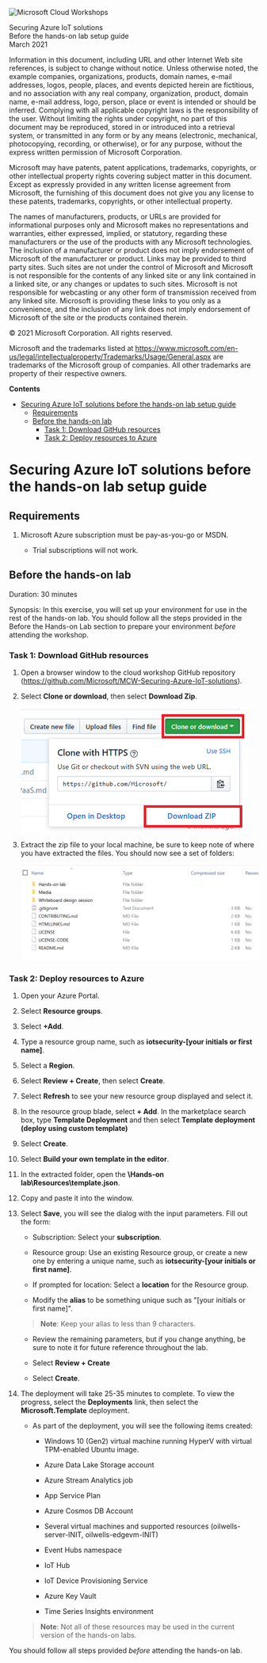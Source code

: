 ![Microsoft Cloud Workshops](https://github.com/Microsoft/MCW-Template-Cloud-Workshop/raw/main/Media/ms-cloud-workshop.png "Microsoft Cloud Workshops")

<div class="MCWHeader1">
Securing Azure IoT solutions
</div>

<div class="MCWHeader2">
Before the hands-on lab setup guide
</div>

<div class="MCWHeader3">
March 2021
</div>

Information in this document, including URL and other Internet Web site references, is subject to change without notice. Unless otherwise noted, the example companies, organizations, products, domain names, e-mail addresses, logos, people, places, and events depicted herein are fictitious, and no association with any real company, organization, product, domain name, e-mail address, logo, person, place or event is intended or should be inferred. Complying with all applicable copyright laws is the responsibility of the user. Without limiting the rights under copyright, no part of this document may be reproduced, stored in or introduced into a retrieval system, or transmitted in any form or by any means (electronic, mechanical, photocopying, recording, or otherwise), or for any purpose, without the express written permission of Microsoft Corporation.

Microsoft may have patents, patent applications, trademarks, copyrights, or other intellectual property rights covering subject matter in this document. Except as expressly provided in any written license agreement from Microsoft, the furnishing of this document does not give you any license to these patents, trademarks, copyrights, or other intellectual property.

The names of manufacturers, products, or URLs are provided for informational purposes only and Microsoft makes no representations and warranties, either expressed, implied, or statutory, regarding these manufacturers or the use of the products with any Microsoft technologies. The inclusion of a manufacturer or product does not imply endorsement of Microsoft of the manufacturer or product. Links may be provided to third party sites. Such sites are not under the control of Microsoft and Microsoft is not responsible for the contents of any linked site or any link contained in a linked site, or any changes or updates to such sites. Microsoft is not responsible for webcasting or any other form of transmission received from any linked site. Microsoft is providing these links to you only as a convenience, and the inclusion of any link does not imply endorsement of Microsoft of the site or the products contained therein.

© 2021 Microsoft Corporation. All rights reserved.

Microsoft and the trademarks listed at <https://www.microsoft.com/en-us/legal/intellectualproperty/Trademarks/Usage/General.aspx> are trademarks of the Microsoft group of companies. All other trademarks are property of their respective owners.

**Contents**

<!-- TOC -->

- [Securing Azure IoT solutions before the hands-on lab setup guide](#securing-azure-iot-solutions-before-the-hands-on-lab-setup-guide)
  - [Requirements](#requirements)
  - [Before the hands-on lab](#before-the-hands-on-lab)
    - [Task 1: Download GitHub resources](#task-1-download-github-resources)
    - [Task 2: Deploy resources to Azure](#task-2-deploy-resources-to-azure)

<!-- /TOC -->

# Securing Azure IoT solutions before the hands-on lab setup guide

## Requirements

1. Microsoft Azure subscription must be pay-as-you-go or MSDN.

    - Trial subscriptions will not work.

## Before the hands-on lab

Duration: 30 minutes

Synopsis: In this exercise, you will set up your environment for use in the rest of the hands-on lab. You should follow all the steps provided in the Before the Hands-on Lab section to prepare your environment *before* attending the workshop.

### Task 1: Download GitHub resources

1. Open a browser window to the cloud workshop GitHub repository (<https://github.com/Microsoft/MCW-Securing-Azure-IoT-solutions>).

2. Select **Clone or download**, then select **Download Zip**.

    ![Clone or download and Download ZIP are highlighted in this screenshot of the cloud workshop GitHub repository.](media/beforehol-image1.png "Download the zip file")

3. Extract the zip file to your local machine, be sure to keep note of where you have extracted the files. You should now see a set of folders:

    ![A set of extracted folders and files are visible in File Explorer: Hands On Lab, Media, Whiteboard design session, README.md., etc.](media/beforehol-image2.png "Extract the zip file")

### Task 2: Deploy resources to Azure

1. Open your Azure Portal.

2. Select **Resource groups**.

3. Select **+Add**.

4. Type a resource group name, such as **iotsecurity-\[your initials or first name\]**.

5. Select a **Region**.

6. Select **Review + Create**, then select **Create**.

7. Select **Refresh** to see your new resource group displayed and select it.

8. In the resource group blade, select **+ Add**.  In the marketplace search box, type **Template Deployment** and then select **Template deployment (deploy using custom template)**

9. Select **Create**.

10. Select **Build your own template in the editor**.

11. In the extracted folder, open the **\\Hands-on lab\\Resources\\template.json**.

12. Copy and paste it into the window.

13. Select **Save**, you will see the dialog with the input parameters. Fill out the form:

    - Subscription: Select your **subscription**.

    - Resource group: Use an existing Resource group, or create a new one by entering a unique name, such as **iotsecurity-\[your initials or first name\]**.

    - If prompted for location: Select a **location** for the Resource group.

    - Modify the **alias** to be something unique such as "\[your initials or first name\]".

    > **Note**: Keep your alias to less than 9 characters.

    - Review the remaining parameters, but if you change anything, be sure to note it for future reference throughout the lab.

    - Select **Review + Create**

    - Select **Create**.

14. The deployment will take 25-35 minutes to complete. To view the progress, select the **Deployments** link, then select the **Microsoft.Template** deployment.

    - As part of the deployment, you will see the following items created:

       - Windows 10 (Gen2) virtual machine running HyperV with virtual TPM-enabled Ubuntu image.

       - Azure Data Lake Storage account

       - Azure Stream Analytics job

       - App Service Plan

       - Azure Cosmos DB Account

       - Several virtual machines and supported resources (oilwells-server-INIT, oilwells-edgevm-INIT)

       - Event Hubs namespace

       - IoT Hub

       - IoT Device Provisioning Service

       - Azure Key Vault

       - Time Series Insights environment

    >**Note**: Not all of these resources may be used in the current version of the hands-on labs.

You should follow all steps provided *before* attending the hands-on lab.
